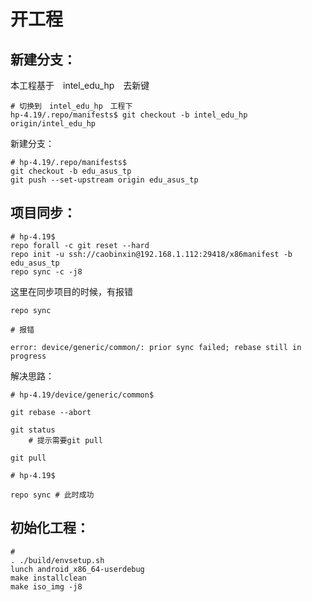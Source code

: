 # 开工程

## 新建分支：

本工程基于　intel_edu_hp　去新键

```shell
# 切换到　intel_edu_hp　工程下
hp-4.19/.repo/manifests$ git checkout -b intel_edu_hp origin/intel_edu_hp
```



新建分支：

```shell
# hp-4.19/.repo/manifests$
git checkout -b edu_asus_tp
git push --set-upstream origin edu_asus_tp
```



## 项目同步：

```shell
# hp-4.19$
repo forall -c git reset --hard
repo init -u ssh://caobinxin@192.168.1.112:29418/x86manifest -b edu_asus_tp
repo sync -c -j8 
```



这里在同步项目的时候，有报错

```shell
repo sync 

# 报错

error: device/generic/common/: prior sync failed; rebase still in progress
```



解决思路：

```shell
# hp-4.19/device/generic/common$

git rebase --abort

git status
	# 提示需要git pull
	
git pull

# hp-4.19$

repo sync # 此时成功
```





## 初始化工程：

```shell
#
. ./build/envsetup.sh
lunch android_x86_64-userdebug
make installclean
make iso_img -j8
```

